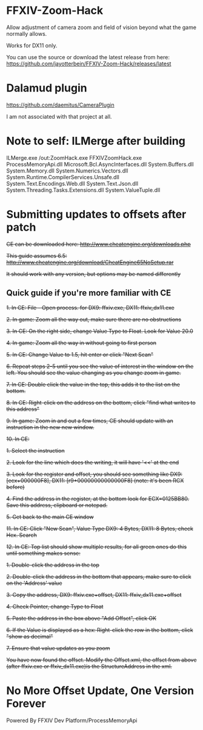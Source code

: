 # FFXIV-Zoom-Hack
Allow adjustment of camera zoom and field of vision beyond what the game normally allows.

Works for DX11 only.

You can use the source or download the latest release from here: https://github.com/jayotterbein/FFXIV-Zoom-Hack/releases/latest

# Dalamud plugin

https://github.com/daemitus/CameraPlugin

I am not associated with that project at all.

# Note to self: ILMerge after building

ILMerge.exe /out:ZoomHack.exe FFXIVZoomHack.exe ProcessMemoryApi.dll Microsoft.Bcl.AsyncInterfaces.dll System.Buffers.dll System.Memory.dll System.Numerics.Vectors.dll System.Runtime.CompilerServices.Unsafe.dll System.Text.Encodings.Web.dll System.Text.Json.dll System.Threading.Tasks.Extensions.dll System.ValueTuple.dll

# Submitting updates to offsets after patch
~~CE can be downloaded here: http://www.cheatengine.org/downloads.php~~

~~This guide assumes 6.5: http://www.cheatengine.org/download/CheatEngine65NoSetup.rar~~

~~It should work with any version, but options may be named differently~~

## Quick guide if you're more familiar with CE
~~1. In CE: File - Open process.  for DX9: ffxiv.exe, DX11: ffxiv_dx11.exe~~

~~2. In game: Zoom all the way out, make sure there are no obstructions~~

~~3. In CE: On the right side, change Value Type to Float.  Look for Value 20.0~~

~~4. In game: Zoom all the way in without going to first person~~

~~5. In CE: Change Value to 1.5, hit enter or click "Next Scan"~~

~~6. Repeat steps 2-5 until you see the value of interest in the window on the left.  You should see the value changing as you change zoom in game.~~

~~7. In CE: Double click the value in the top, this adds it to the list on the bottom.~~

~~8. In CE: Right-click on the address on the bottom, click "find what writes to this address"~~

~~9. In game: Zoom in and out a few times, CE should update with an instruction in the new new window.~~

~~10. In CE:~~

  ~~1. Select the instruction~~

  ~~2. Look for the line which does the writing, it will have '<<' at the end~~

  ~~3. Look for the register and offset, you should see something like DX9: [ecx+000000F8], DX11: [r9+00000000000000F8] (note: it's been RCX before)~~

  ~~4. Find the address in the register, at the bottom look for ECX=0125BB80.  Save this address, clipboard or notepad.~~

  ~~5. Get back to the main CE window~~

~~11. In CE: Click "New Scan", Value Type DX9: 4 Bytes, DX11: 8 Bytes, check Hex.  Search~~

~~12. In CE: Top list should show multiple results, for all green ones do this until something makes sense:~~

  ~~1. Double-click the address in the top~~

  ~~2. Double-click the address in the bottom that appears, make sure to click on the 'Address' value~~

  ~~3. Copy the address, DX9: ffxiv.exe+offset, DX11: ffxiv_dx11.exe+offset~~

  ~~4. Check Pointer, change Type to Float~~

  ~~5. Paste the address in the box above "Add Offset", click OK~~

  ~~6. If the Value is displayed as a hex: Right-click the row in the bottom, click "show as decimal"~~

  ~~7. Ensure that value updates as you zoom~~

~~You have now found the offset.  Modify the Offset.xml, the offset from above (after ffxiv.exe or ffxiv_dx11.exe)is the StructureAddress in the xml.~~

# No More Offset Update, One Version Forever

Powered By FFXIV Dev Platform/ProcessMemoryApi

